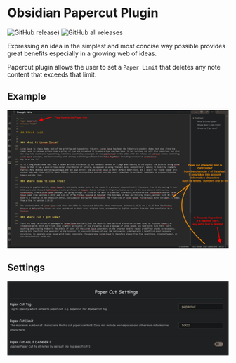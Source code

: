 # Obsidian Papercut Plugin

![GitHub release)](https://img.shields.io/github/v/release/Darakah/obsidian-paper-cut)
![GitHub all releases](https://img.shields.io/github/downloads/Darakah/obsidian-paper-cut/total)

Expressing an idea in the simplest and most concise way possible provides great benefits especially in a growing web of ideas.

Papercut plugin allows the user to set a `Paper Limit` that deletes any note content that exceeds that limit.

## Example

![example](https://github.com/Darakah/obsidian-paper-cut/blob/main/example.png)

## Settings

![settings](https://github.com/Darakah/obsidian-paper-cut/blob/main/settings.png)
